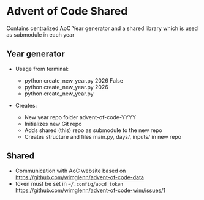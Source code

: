 # Advent of Code Shared

Contains centralized AoC Year generator and a shared library which is used as submodule in each year


## Year generator
- Usage from terminal:
    - python create_new_year.py 2026 False
    - python create_new_year.py 2026
    - python create_new_year.py

- Creates:
    - New year repo folder advent-of-code-YYYY
    - Initializes new Git repo
    - Adds shared (this) repo as submodule to the new repo
    - Creates structure and files main.py, days/, inputs/ in new repo

## Shared
- Communication with AoC website based on https://github.com/wimglenn/advent-of-code-data
- token must be set in `~/.config/aocd_token` https://github.com/wimglenn/advent-of-code-wim/issues/1